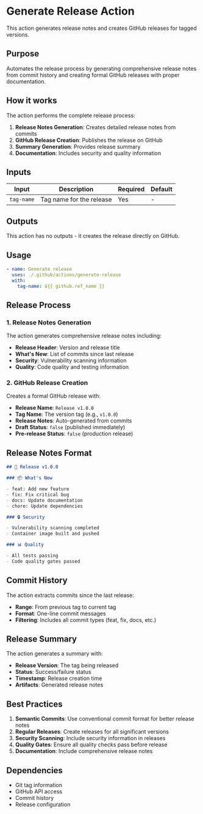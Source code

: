 # Generate Release Action

This action generates release notes and creates GitHub releases for tagged versions.

## Purpose

Automates the release process by generating comprehensive release notes from commit history and creating formal GitHub releases with proper documentation.

## How it works

The action performs the complete release process:

1. **Release Notes Generation**: Creates detailed release notes from commits
2. **GitHub Release Creation**: Publishes the release on GitHub
3. **Summary Generation**: Provides release summary
4. **Documentation**: Includes security and quality information

## Inputs

| Input | Description | Required | Default |
|-------|-------------|----------|---------|
| `tag-name` | Tag name for the release | Yes | - |

## Outputs

This action has no outputs - it creates the release directly on GitHub.

## Usage

```yaml
- name: Generate release
  uses: ./.github/actions/generate-release
  with:
    tag-name: ${{ github.ref_name }}
```

## Release Process

### 1. Release Notes Generation
The action generates comprehensive release notes including:

- **Release Header**: Version and release title
- **What's New**: List of commits since last release
- **Security**: Vulnerability scanning information
- **Quality**: Code quality and testing information

### 2. GitHub Release Creation
Creates a formal GitHub release with:

- **Release Name**: `Release v1.0.0`
- **Tag Name**: The version tag (e.g., `v1.0.0`)
- **Release Notes**: Auto-generated from commits
- **Draft Status**: `false` (published immediately)
- **Pre-release Status**: `false` (production release)

## Release Notes Format

```markdown
## 🚀 Release v1.0.0

### 📦 What's New

- feat: Add new feature
- fix: Fix critical bug
- docs: Update documentation
- chore: Update dependencies

### 🔒 Security

- Vulnerability scanning completed
- Container image built and pushed

### 📊 Quality

- All tests passing
- Code quality gates passed
```

## Commit History

The action extracts commits since the last release:

- **Range**: From previous tag to current tag
- **Format**: One-line commit messages
- **Filtering**: Includes all commit types (feat, fix, docs, etc.)

## Release Summary

The action generates a summary with:

- **Release Version**: The tag being released
- **Status**: Success/failure status
- **Timestamp**: Release creation time
- **Artifacts**: Generated release notes

## Best Practices

1. **Semantic Commits**: Use conventional commit format for better release notes
2. **Regular Releases**: Create releases for all significant versions
3. **Security Scanning**: Include security information in releases
4. **Quality Gates**: Ensure all quality checks pass before release
5. **Documentation**: Include comprehensive release notes

## Dependencies

- Git tag information
- GitHub API access
- Commit history
- Release configuration
